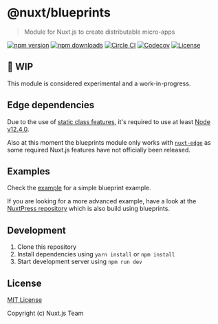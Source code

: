 # @nuxt/blueprints

> Module for Nuxt.js to create distributable micro-apps

[![npm version][npm-version-src]][npm-version-href]
[![npm downloads][npm-downloads-src]][npm-downloads-href]
[![Circle CI][circle-ci-src]][circle-ci-href]
[![Codecov][codecov-src]][codecov-href]
[![License][license-src]][license-href]

## :construction: WIP

This module is considered experimental and a work-in-progress.

## Edge dependencies

Due to the use of [static class features](https://github.com/tc39/proposal-static-class-features/), it's required to use at least [Node v12.4.0](https://node.green/#ESNEXT-candidate--stage-3--static-class-fields).

Also at this moment the blueprints module only works with [`nuxt-edge`](https://www.npmjs.com/package/nuxt-edge) as some required Nuxt.js features have not officially been released.

## Examples

Check the [example](./example) for a simple blueprint example.

If you are looking for a more advanced example, have a look at the [NuxtPress repository](https://github.com/nuxt/press) which is also build using blueprints.

## Development

1. Clone this repository
2. Install dependencies using `yarn install` or `npm install`
3. Start development server using `npm run dev`

## License

[MIT License](./LICENSE)

Copyright (c) Nuxt.js Team

<!-- Badges -->
[npm-version-src]: https://img.shields.io/npm/v/@nuxt/blueprints/latest.svg?style=flat-square
[npm-version-href]: https://npmjs.com/package/@nuxt/blueprints

[npm-downloads-src]: https://img.shields.io/npm/dt/@nuxt/blueprints.svg?style=flat-square
[npm-downloads-href]: https://npmjs.com/package/@nuxt/blueprints

[circle-ci-src]: https://img.shields.io/circleci/project/github/nuxt/blueprints.svg?style=flat-square
[circle-ci-href]: https://circleci.com/gh/nuxt/blueprints

[codecov-src]: https://img.shields.io/codecov/c/github/nuxt/blueprints.svg?style=flat-square
[codecov-href]: https://codecov.io/gh/nuxt/blueprints

[license-src]: https://img.shields.io/npm/l/@nuxt/blueprints.svg?style=flat-square
[license-href]: https://npmjs.com/package/@nuxt/blueprints
